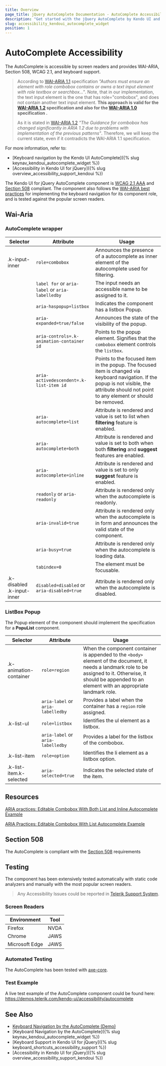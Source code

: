 ```yaml
---
title: Overview
page_title: jQuery AutoComplete Documentation - AutoComplete Accessibility
description: "Get started with the jQuery AutoComplete by Kendo UI and learn about its accessibility support for WAI-ARIA, Section 508, and WCAG 2.1."
slug: accessibility_kendoui_autocomplete_widget
position: 1
---
```


# AutoComplete Accessibility

The AutoComplete is accessible by screen readers and provides WAI-ARIA, Section 508, WCAG 2.1, and keyboard support.

> According to [WAI-ARIA 1.1](https://www.w3.org/TR/wai-aria/#combobox) specification *"Authors must ensure an element with role combobox contains or owns a text input element with role textbox or searchbox..."*. Note, that in our implementation, the text input element is the one that has role="combobox", and does not contain another text input element. **This approach is valid for the [WAI-ARIA 1.2](https://www.w3.org/TR/wai-aria-1.2/#combobox) specification and also for the [WAI-ARIA 1.0](https://www.w3.org/TR/wai-aria/#combobox) specification .**
>
> As it is stated in [WAI-ARIA 1.2](https://www.w3.org/TR/wai-aria-1.2/#combobox) *"The Guidance for combobox has changed significantly in ARIA 1.2 due to problems with implementation of the previous patterns"*. Therefore, we will keep the current state, even if it contradicts the WAI-ARIA 1.1 specification.

For more information, refer to:
* [Keyboard navigation by the Kendo UI AutoComplete]({% slug keynav_kendoui_autocomplete_widget %})
* [Accessibility in Kendo UI for jQuery]({% slug overview_accessibility_support_kendoui %})




The Kendo UI for jQuery AutoComplete component is [WCAG 2.1 AAA](https://www.w3.org/TR/WCAG21/) and [Section 508](http://www.section508.gov/) compliant. The component also follows the [WAI-ARIA best practices](https://www.w3.org/WAI/ARIA/apg/) for implementing the keyboard navigation for its component role, and is tested against the popular screen readers.

## Wai-Aria

### AutoComplete wrapper

| Selector | Attribute | Usage |
| -------- | --------- | ----- |
| .k-input-inner | `role=combobox` | Announces the presence of a autocomplete as inner element of the autocomplete used for filtering. |
|  | `label for` or `aria-label` or `aria-labelledby` | The input needs an accessible name to be assigned to it. |
|  | `aria-haspopup=listbox` | Indicates the component has a listbox Popup. |
|  | `aria-expanded=true/false` | Announces the state of the visibility of the popup. |
|  | `aria-controls=.k-animation-container id` | Points to the popup element. Signifies that the `combobox` element controls the `listbox`. |
|  | `aria-activedescendent=.k-list-item id` | Points to the focused item in the popup. The focused item is changed via keyboard navigation. If the popup is not visible, the attribute should not point to any element or should be removed. |
|  | `aria-autocomplete=list` | Attribute is rendered and value is set to list when **filtering** feature is enabled. |
|  | `aria-autocomplete=both` | Attribute is rendered and value is set to both when both **filtering** and **suggest** features are enabled. |
|  | `aria-autocomplete=inline` | Attribute is rendered and value is set to only **suggest** feature is enabled. |
|  | `readonly` or `aria-readonly` | Attribute is rendered only when the autocomplete is readonly. |
|  | `aria-invalid=true` | Attribute is rendered only when the autocomplete is in form and announces the valid state of the component. |
|  | `aria-busy=true` | Attribute is rendered only when the autocomplete is loading data. |
|  | `tabindex=0` | The element must be focusable. |
| .k-disabled .k-input-inner | `disabled=disabled` or `aria-disabled=true` | Attribute is rendered only when the autocomplete is disabled. |

### ListBox Popup


The Popup element of the component should implement the specification for a **PopuList** component.

| Selector | Attribute | Usage |
| -------- | --------- | ----- |
| .k-animation-container | `role=region` | When the component container is appended to the `<body>` element of the document, it needs a landmark role to be assigned to it. Otherwise, it should be appended to an element with an appropriate landmark role. |
|  | `aria-label` or `aria-labelledby` | Provides a label when the container has a `region` role assigned. |
| .k-list-ul | `role=listbox` | Identifies the ul element as a listbox. |
|  | `aria-label` or `aria-labelledby` |  Provides a label for the listbox of the combobox. |
| .k-list-item | `role=option` | Identifies the li element as a listbox option. |
| .k-list-item.k-selected | `aria-selected=true` | Indicates the selected state of the item. |

## Resources

[ARIA practices: Editable Combobox With Both List and Inline Autocomplete Example](https://www.w3.org/WAI/ARIA/apg/example-index/combobox/combobox-autocomplete-both.html)

[ARIA Practices: Editable Combobox With List Autocomplete Example](https://www.w3.org/WAI/ARIA/apg/example-index/combobox/combobox-autocomplete-list.html)

## Section 508


The AutoComplete is compliant with the [Section 508](http://www.section508.gov/) requirements

## Testing


The component has been extensively tested automatically with static code analyzers and manually with the most popular screen readers.

> Any Accessibility Issues could be reported in [Telerik Support System](https://www.telerik.com/account/support-center).

### Screen Readers

| Environment | Tool |
| ----------- | ---- |
| Firefox | NVDA |
| Chrome | JAWS |
| Microsoft Edge | JAWS |



### Automated Testing

The AutoComplete has been tested with [axe-core](https://github.com/dequelabs/axe-core).

### Test Example

A live test example of the AutoComplete component could be found here: https://demos.telerik.com/kendo-ui/accessibility/autocomplete

## See Also

* [Keyboard Navigation by the AutoComplete (Demo)](https://demos.telerik.com/kendo-ui/autocomplete/keyboard-navigation)
* [Keyboard Navigation by the AutoComplete]({% slug keynav_kendoui_autocomplete_widget %})
* [Keyboard Support in Kendo UI for jQuery]({% slug keyboard_shortcuts_accessibility_support %})
* [Accessibility in Kendo UI for jQuery]({% slug overview_accessibility_support_kendoui %})